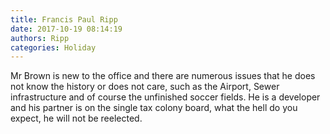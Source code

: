 ```yaml
---
title: Francis Paul Ripp
date: 2017-10-19 08:14:19
authors: Ripp
categories: Holiday
---
```


 Mr Brown is new to the office and there are numerous issues that he does not know the history or does not care, such as the Airport, Sewer infrastructure and of course the unfinished soccer fields. He is a developer and his partner is on the single tax colony board, what the hell do you expect, he will not be reelected.